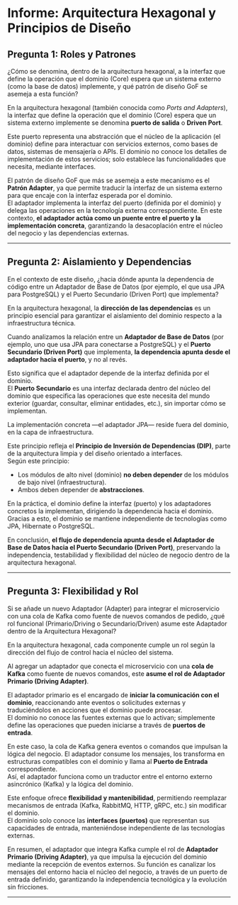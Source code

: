 # Informe: Arquitectura Hexagonal y Principios de Diseño

## **Pregunta 1: Roles y Patrones**

¿Cómo se denomina, dentro de la arquitectura hexagonal, a la interfaz que define la operación que el dominio (Core) espera que un sistema externo (como la base de datos) implemente, y qué patrón de diseño GoF se asemeja a esta función?

En la arquitectura hexagonal (también conocida como *Ports and Adapters*), la interfaz que define la operación que el dominio (Core) espera que un sistema externo implemente se denomina **puerto de salida** o **Driven Port**.  

Este puerto representa una abstracción que el núcleo de la aplicación (el dominio) define para interactuar con servicios externos, como bases de datos, sistemas de mensajería o APIs. El dominio no conoce los detalles de implementación de estos servicios; solo establece las funcionalidades que necesita, mediante interfaces.  

El patrón de diseño GoF que más se asemeja a este mecanismo es el **Patrón Adapter**, ya que permite traducir la interfaz de un sistema externo para que encaje con la interfaz esperada por el dominio.  
El adaptador implementa la interfaz del puerto (definida por el dominio) y delega las operaciones en la tecnología externa correspondiente. En este contexto, **el adaptador actúa como un puente entre el puerto y la implementación concreta**, garantizando la desacoplación entre el núcleo del negocio y las dependencias externas.

---

## **Pregunta 2: Aislamiento y Dependencias**

En el contexto de este diseño, ¿hacia dónde apunta la dependencia de código entre un Adaptador de Base de Datos (por ejemplo, el que usa JPA para PostgreSQL) y el Puerto Secundario (Driven Port) que implementa?  

En la arquitectura hexagonal, la **dirección de las dependencias** es un principio esencial para garantizar el aislamiento del dominio respecto a la infraestructura técnica.  

Cuando analizamos la relación entre un **Adaptador de Base de Datos** (por ejemplo, uno que usa JPA para conectarse a PostgreSQL) y el **Puerto Secundario (Driven Port)** que implementa, **la dependencia apunta desde el adaptador hacia el puerto**, y no al revés.  

Esto significa que el adaptador depende de la interfaz definida por el dominio.  
El **Puerto Secundario** es una interfaz declarada dentro del núcleo del dominio que especifica las operaciones que este necesita del mundo exterior (guardar, consultar, eliminar entidades, etc.), sin importar cómo se implementan.  

La implementación concreta —el adaptador JPA— reside fuera del dominio, en la capa de infraestructura.  

Este principio refleja el **Principio de Inversión de Dependencias (DIP)**, parte de la arquitectura limpia y del diseño orientado a interfaces.  
Según este principio:  
- Los módulos de alto nivel (dominio) **no deben depender** de los módulos de bajo nivel (infraestructura).  
- Ambos deben depender de **abstracciones**.  

En la práctica, el dominio define la interfaz (puerto) y los adaptadores concretos la implementan, dirigiendo la dependencia hacia el dominio.  
Gracias a esto, el dominio se mantiene independiente de tecnologías como JPA, Hibernate o PostgreSQL.  

En conclusión, **el flujo de dependencia apunta desde el Adaptador de Base de Datos hacia el Puerto Secundario (Driven Port)**, preservando la independencia, testabilidad y flexibilidad del núcleo de negocio dentro de la arquitectura hexagonal.

---

## **Pregunta 3: Flexibilidad y Rol**

Si se añade un nuevo Adaptador (Adapter) para integrar el microservicio con una cola de Kafka como fuente de nuevos comandos de pedido, ¿qué rol funcional (Primario/Driving o Secundario/Driven) asume este Adaptador dentro de la Arquitectura Hexagonal?  

En la arquitectura hexagonal, cada componente cumple un rol según la dirección del flujo de control hacia el núcleo del sistema.  

Al agregar un adaptador que conecta el microservicio con una **cola de Kafka** como fuente de nuevos comandos, este **asume el rol de Adaptador Primario (Driving Adapter)**.  

El adaptador primario es el encargado de **iniciar la comunicación con el dominio**, reaccionando ante eventos o solicitudes externas y traduciéndolos en acciones que el dominio puede procesar.  
El dominio no conoce las fuentes externas que lo activan; simplemente define las operaciones que pueden iniciarse a través de **puertos de entrada**.  

En este caso, la cola de Kafka genera eventos o comandos que impulsan la lógica del negocio. El adaptador consume los mensajes, los transforma en estructuras compatibles con el dominio y llama al **Puerto de Entrada** correspondiente.  
Así, el adaptador funciona como un traductor entre el entorno externo asincrónico (Kafka) y la lógica del dominio.

Este enfoque ofrece **flexibilidad y mantenibilidad**, permitiendo reemplazar mecanismos de entrada (Kafka, RabbitMQ, HTTP, gRPC, etc.) sin modificar el dominio.  
El dominio solo conoce las **interfaces (puertos)** que representan sus capacidades de entrada, manteniéndose independiente de las tecnologías externas.  

En resumen, el adaptador que integra Kafka cumple el rol de **Adaptador Primario (Driving Adapter)**, ya que impulsa la ejecución del dominio mediante la recepción de eventos externos. Su función es canalizar los mensajes del entorno hacia el núcleo del negocio, a través de un puerto de entrada definido, garantizando la independencia tecnológica y la evolución sin fricciones.

---
